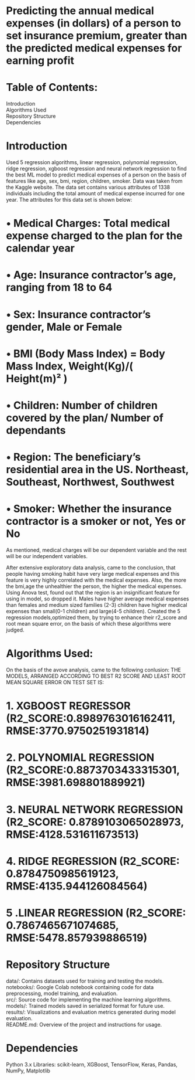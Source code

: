 # Predicting the annual medical expenses (in dollars) of a person to set insurance premium, greater than the predicted medical expenses for earning profit 

# Table of Contents:
Introduction<br>Algorithms Used<br>Repository Structure<br>Dependencies

# Introduction
Used 5 regression algorithms, linear regression, polynomial regression, ridge regression, xgboost regression and neural network regression to find the best ML model to predict medical expenses of a person on the basis of features like age, sex, bmi, region, children, smoker. Data was taken from the Kaggle website. The data set contains various attributes of 1338 individuals including the total amount of medical expense incurred for one year. The attributes for this data set is shown below: 

# • Medical Charges: Total medical expense charged to the plan for the calendar year
# • Age: Insurance contractor’s age, ranging from 18 to 64
# • Sex: Insurance contractor’s gender, Male or Female
# • BMI (Body Mass Index) = Body Mass Index, Weight(Kg)/( Height(m)² )
# • Children: Number of children covered by the plan/ Number of dependants
# • Region: The beneficiary’s residential area in the US. Northeast, Southeast, Northwest, Southwest
# • Smoker: Whether the insurance contractor is a smoker or not, Yes or No
As mentioned, medical charges will be our dependent variable and the rest will be our independent variables.

After extensive exploratory data analysis, came to the conclusion, that people having smoking habit have very large medical expenses and this feature is very highly correlated with the medical expenses. Also, the more the bmi,age the unhealthier the person, the higher the medical expenses. Using Anova test, found out that the region is an insignificant feature for using in model, so dropped it. Males have higher average medical expenses than females and medium sized families (2-3) children have higher medical expenses than small(0-1 children) and large(4-5 children). Created the 5 regression models,optimized them, by trying to enhance their r2_score and root mean square error, on the basis of which these algorithms were judged.

# Algorithms Used:
On the basis of the avove analysis, came to the following conlusion:
THE MODELS, ARRANGED ACCORDING TO BEST R2 SCORE AND LEAST ROOT MEAN SQUARE ERROR ON TEST SET IS:
# 1. XGBOOST REGRESSOR (R2_SCORE:0.8989763016162411, RMSE:3770.9750251931814)
# 2. POLYNOMIAL REGRESSION (R2_SCORE:0.8873703433315301, RMSE:3981.698801889921)
# 3. NEURAL NETWORK REGRESSION (R2_SCORE: 0.8789103065028973, RMSE:4128.531611673513)
# 4. RIDGE REGRESSION (R2_SCORE: 0.8784750985619123, RMSE:4135.944126084564)
# 5 .LINEAR REGRESSION (R2_SCORE: 0.7867465671074685, RMSE:5478.857939886519)

# Repository Structure
data/: Contains datasets used for training and testing the models.<br>notebooks/: Google Colab notebook containing code for data preprocessing, model training, and evaluation.<br>src/: Source code for implementing the machine learning algorithms.<br>models/: Trained models saved in serialized format for future use.<br>results/: Visualizations and evaluation metrics generated during model evaluation.<br>README.md: Overview of the project and instructions for usage.

# Dependencies
Python 3.x
Libraries: scikit-learn, XGBoost, TensorFlow, Keras, Pandas, NumPy, Matplotlib

